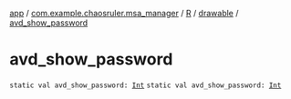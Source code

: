 [app](../../../index.md) / [com.example.chaosruler.msa_manager](../../index.md) / [R](../index.md) / [drawable](index.md) / [avd_show_password](.)

# avd_show_password

`static val avd_show_password: `[`Int`](https://kotlinlang.org/api/latest/jvm/stdlib/kotlin/-int/index.html)
`static val avd_show_password: `[`Int`](https://kotlinlang.org/api/latest/jvm/stdlib/kotlin/-int/index.html)